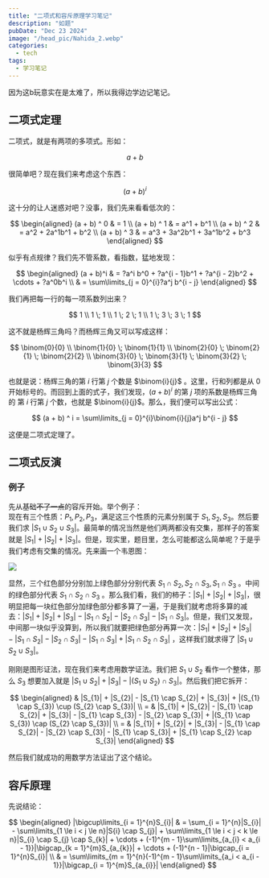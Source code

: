 ```yaml
---
title: "二项式和容斥原理学习笔记"
description: "如题"
pubDate: "Dec 23 2024"
image: "/head_pic/Nahida_2.webp"
categories:
  - tech
tags:
  - 学习笔记
---
```


因为这b玩意实在是太难了，所以我得边学边记笔记。

## 二项式定理

二项式，就是有两项的多项式。形如：

$$
a + b 
$$

很简单吧？现在我们来考虑这个东西：

$$
(a + b) ^ i
$$

这十分的让人迷惑对吧？没事，我们先来看看低次的：

$$
\begin{aligned}
(a + b) ^ 0 & = 1 \\ 
(a + b) ^ 1 & = a^1 + b^1 \\
(a + b) ^ 2 & = a^2 + 2a^1b^1 + b^2 \\
(a + b) ^ 3 & = a^3 + 3a^2b^1 + 3a^1b^2 + b^3
\end{aligned}
$$

似乎有点规律？我们先不管系数，看指数，猛地发现：

$$
\begin{aligned}
(a + b)^i & = ?a^i b^0 + ?a^{i - 1}b^1 + ?a^{i - 2}b^2 + \cdots + ?a^0b^i \\
& = \sum\limits_{j = 0}^{i}?a^j b^{i - j}
\end{aligned}
$$

我们再把每一行的每一项系数列出来？

$$
1 \\
1 \; 1 \\
1 \; 2 \; 1 \\
1 \; 3 \; 3 \; 1
$$

这不就是杨辉三角吗？而杨辉三角又可以写成这样：

$$
\binom{0}{0} \\
\binom{1}{0} \; \binom{1}{1} \\
\binom{2}{0} \; \binom{2}{1} \; \binom{2}{2} \\
\binom{3}{0} \; \binom{3}{1} \; \binom{3}{2} \; \binom{3}{3} 
$$

也就是说：杨辉三角的第 $i$ 行第 $j$ 个数是 $\binom{i}{j}$ 。这里，行和列都是从 $0$ 开始标号的。而回到上面的式子，我们发现，$(a + b)^i$ 的第 $j$ 项的系数是杨辉三角的 第 $i$ 行第 $j$ 个数，也就是 $\binom{i}{j}$。那么，我们便可以写出公式：

$$
(a + b) ^ i = \sum\limits_{j = 0}^{i}\binom{i}{j}a^j b^{i - j}
$$

这便是二项式定理了。

## 二项式反演

### 例子

先从基础~~不了一点~~的容斥开始。举个例子：  
现在有三个性质：$P_{1},P_{2},P_{3}$，满足这三个性质的元素分别属于 $S_{1},S_{2},S_{3}$。然后要我们求 $|S_{1} \cup S_{2} \cup S_{3}|$。最简单的情况当然是他们两两都没有交集，那样子的答案就是 $|S_{1}| + |S_{2}| + |S_{3}|$。但是，现实里，题目里，怎么可能都这么简单呢？于是乎我们考虑有交集的情况。先来画一个韦恩图：

![](https://sigewinne.us/pic_in_blog/二项式and容斥原理学习笔记/韦恩图.webp)

显然，三个红色部分分别加上绿色部分分别代表 $S_{1} \cap S_{2},S_{2} \cap S_{3},S_{1} \cap S_{3}$ 。中间的绿色部分代表 $S_{1} \cap S_{2} \cap S_{3}$ 。那么我们看，我们的柿子：$|S_{1}| + |S_{2}| + |S_{3}|$，很明显把每一块红色部分加绿色部分都多算了一遍，于是我们就考虑将多算的减去：$|S_{1}| + |S_{2}| + |S_{3}| - |S_{1} \cap S_{2}| - |S_{2} \cap S_{3}| - |S_{1} \cap S_{3}|$。但是，我们又发现，中间那一块似乎没算到，所以我们就要把绿色部分再算一次：$|S_{1}| + |S_{2}| + |S_{3}| - |S_{1} \cap S_{2}| - |S_{2} \cap S_{3}| - |S_{1} \cap S_{3}| + |S_{1} \cap S_{2} \cap S_{3}|$ ，这样我们就求得了 $|S_{1} \cup S_{2} \cup S_{3}|$。

刚刚是图形证法，现在我们来考虑用数学证法。我们把 $S_{1} \cup S_{2}$ 看作一个整体，那么 $S_{3}$ 想要加入就是 $|S_{1} \cup S_{2}| + |S_{3}| - |(S_{1} \cup S_{2}) \cap S_{3}|$。然后我们把它拆开：

$$
\begin{aligned}
& |S_{1}| + |S_{2}| - |S_{1} \cap S_{2}| + |S_{3}| + |(S_{1} \cap S_{3}) \cup (S_{2} \cap S_{3})| \\
= & |S_{1}| + |S_{2}| - |S_{1} \cap S_{2}| + |S_{3}| - |S_{1} \cap S_{3}| - |S_{2} \cap S_{3}| + |(S_{1} \cap S_{3}) \cap (S_{2} \cap S_{3})| \\
= & |S_{1}| + |S_{2}| + |S_{3}| - |S_{1} \cap S_{2}| - |S_{2} \cap S_{3}| - |S_{1} \cap S_{3}| + |S_{1} \cap S_{2} \cap S_{3}|
\end{aligned}
$$

然后我们就成功的用数学方法证出了这个结论。

## 容斥原理

先说结论：

$$
\begin{aligned} |\bigcup\limits_{i = 1}^{n}S_{i}| 
& = \sum_{i = 1}^{n}|S_{i}| - \sum\limits_{1 \le i < j \le n}|S{i} \cap S_{j}| + \sum\limits_{1 \le i < j < k \le n}|S_{i} \cap S_{j} \cap S_{k}| + \cdots + (-1)^{m - 1}\sum\limits_{a_{i} < a_{i - 1}}|\bigcap_{k = 1}^{m}S_{a_{k}}| + \cdots + (-1)^{n - 1}|\bigcap_{i = 1}^{n}S_{i}| \\
& = \sum\limits_{m = 1}^{n}(-1)^{m - 1}\sum\limits_{a_i < a_{i - 1}}|\bigcap_{i = 1}^{m}S_{a_{i}}|
\end{aligned}
$$